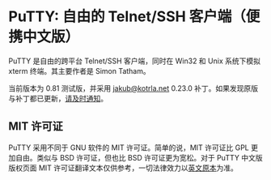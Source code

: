 # PuTTY: 自由的 Telnet/SSH 客户端（便携中文版）

PuTTY 是自由的跨平台 Telnet/SSH 客户端，同时在 Win32 和 Unix 系统下模拟 xterm 终端。其主要作者是 Simon Tatham。

当前版本为 0.81 测试版，并采用 [jakub@kotrla.net](https://jakub.kotrla.net/putty/) 0.23.0 补丁。如果发现原版与补丁都已更新，[请及时通知](https://github.com/larryli/Portable-PuTTY/issues/new)。


## MIT 许可证

PuTTY 采用不同于 GNU 软件的 MIT 许可证。简单的说，MIT 许可证比 GPL 更加自由。类似与 BSD 许可证，但也比 BSD 许可证更为宽松。对于 PuTTY 中文版版权页面 MIT 许可证翻译文本仅供参考，一切法律效力以[英文原本](http://www.chiark.greenend.org.uk/~sgtatham/putty/licence.html)为准。

